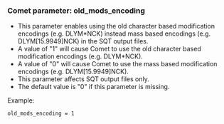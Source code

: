 ### Comet parameter: old_mods_encoding

- This parameter enables using the old character based modification encodings
(e.g. DLYM*NCK) instead mass based encodings (e.g. DLYM[15.9949]NCK) in the
SQT output files.
- A value of "1" will cause Comet to use the old character based modification
encodings (e.g. DLYM*NCK).
- A value of "0" will cause Comet to use the mass based modification
encodings (e.g. DLYM[15.9949]NCK).
- This parameter affects SQT output files only.
- The default value is "0" if this parameter is missing.

Example:
```
old_mods_encoding = 1
```

